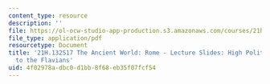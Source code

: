 ```yaml
---
content_type: resource
description: ''
file: https://ol-ocw-studio-app-production.s3.amazonaws.com/courses/21h-132-the-ancient-world-rome-spring-2017/4f02978adbc0d1bb8f68eb35f07fcf54_MIT21H_132S17_HighPolitic1.pdf
file_type: application/pdf
resourcetype: Document
title: '21H.132S17 The Ancient World: Rome - Lecture Slides: High Politics - The Julio-Claudians
  to the Flavians'
uid: 4f02978a-dbc0-d1bb-8f68-eb35f07fcf54
---
```

